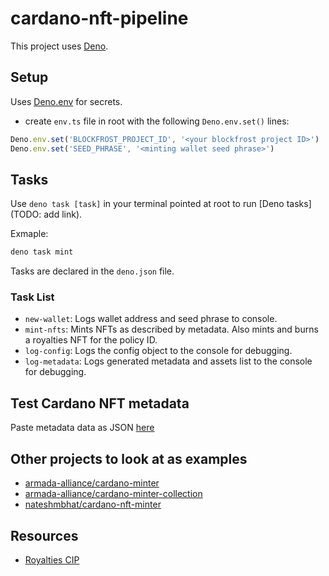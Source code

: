 # cardano-nft-pipeline

This project uses [Deno](https://deno.land/).

## Setup

Uses [Deno.env](https://deno.land/manual@v1.28.0/basics/env_variables#built-in-denoenv) for secrets.

- create `env.ts` file in root with the following `Deno.env.set()` lines:

```typescript
Deno.env.set('BLOCKFROST_PROJECT_ID', '<your blockfrost project ID>')
Deno.env.set('SEED_PHRASE', '<minting wallet seed phrase>')
```

## Tasks

Use `deno task [task]` in your terminal pointed at root to run [Deno tasks](TODO: add link).

Exmaple:

```bash
deno task mint
```

Tasks are declared in the `deno.json` file.

### Task List

- `new-wallet`: Logs wallet address and seed phrase to console.
- `mint-nfts`: Mints NFTs as described by metadata. Also mints and burns a royalties NFT for the policy ID.
- `log-config`: Logs the config object to the console for debugging.
- `log-metadata`: Logs generated metadata and assets list to the console for debugging.

## Test Cardano NFT metadata

Paste metadata data as JSON [here](https://pool.pm/test/metadata)

## Other projects to look at as examples

- [armada-alliance/cardano-minter](https://github.com/armada-alliance/cardano-minter)
- [armada-alliance/cardano-minter-collection](https://github.com/armada-alliance/cardano-minter-collection)
- [nateshmbhat/cardano-nft-minter](https://github.com/nateshmbhat/cardano-nft-minter)

## Resources

- [Royalties CIP](https://cips.cardano.org/cips/cip27/#simplesummary)
